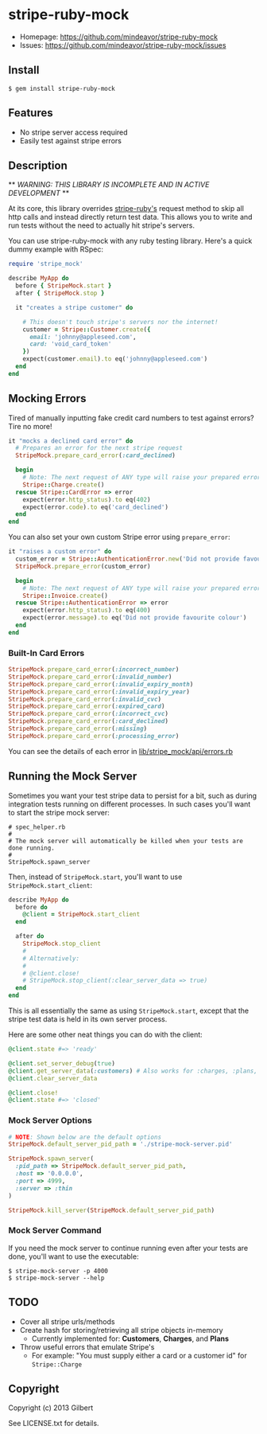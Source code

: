 # stripe-ruby-mock

* Homepage: https://github.com/mindeavor/stripe-ruby-mock
* Issues: https://github.com/mindeavor/stripe-ruby-mock/issues

## Install

    $ gem install stripe-ruby-mock

## Features

* No stripe server access required
* Easily test against stripe errors

## Description

** *WARNING: THIS LIBRARY IS INCOMPLETE AND IN ACTIVE DEVELOPMENT* **

At its core, this library overrides [stripe-ruby's](https://github.com/stripe/stripe-ruby)
request method to skip all http calls and
instead directly return test data. This allows you to write and run tests
without the need to actually hit stripe's servers.

You can use stripe-ruby-mock with any ruby testing library. Here's a quick dummy example with RSpec:

```ruby
require 'stripe_mock'

describe MyApp do
  before { StripeMock.start }
  after { StripeMock.stop }

  it "creates a stripe customer" do

    # This doesn't touch stripe's servers nor the internet!
    customer = Stripe::Customer.create({
      email: 'johnny@appleseed.com',
      card: 'void_card_token'
    })
    expect(customer.email).to eq('johnny@appleseed.com')
  end
end
```

## Mocking Errors

Tired of manually inputting fake credit card numbers to test against errors? Tire no more!

```ruby
it "mocks a declined card error" do
  # Prepares an error for the next stripe request
  StripeMock.prepare_card_error(:card_declined)

  begin
    # Note: The next request of ANY type will raise your prepared error
    Stripe::Charge.create()
  rescue Stripe::CardError => error
    expect(error.http_status).to eq(402)
    expect(error.code).to eq('card_declined')
  end
end
```

You can also set your own custom Stripe error using `prepare_error`:

```ruby
it "raises a custom error" do
  custom_error = Stripe::AuthenticationError.new('Did not provide favourite colour', 400)
  StripeMock.prepare_error(custom_error)

  begin
    # Note: The next request of ANY type will raise your prepared error
    Stripe::Invoice.create()
  rescue Stripe::AuthenticationError => error
    expect(error.http_status).to eq(400)
    expect(error.message).to eq('Did not provide favourite colour')
  end
end
```

### Built-In Card Errors

```ruby
StripeMock.prepare_card_error(:incorrect_number)
StripeMock.prepare_card_error(:invalid_number)
StripeMock.prepare_card_error(:invalid_expiry_month)
StripeMock.prepare_card_error(:invalid_expiry_year)
StripeMock.prepare_card_error(:invalid_cvc)
StripeMock.prepare_card_error(:expired_card)
StripeMock.prepare_card_error(:incorrect_cvc)
StripeMock.prepare_card_error(:card_declined)
StripeMock.prepare_card_error(:missing)
StripeMock.prepare_card_error(:processing_error)
```

You can see the details of each error in [lib/stripe_mock/api/errors.rb](lib/stripe_mock/api/errors.rb)

## Running the Mock Server

Sometimes you want your test stripe data to persist for a bit, such as during integration tests
running on different processes. In such cases you'll want to start the stripe mock server:

    # spec_helper.rb
    #
    # The mock server will automatically be killed when your tests are done running.
    #
    StripeMock.spawn_server

Then, instead of `StripeMock.start`, you'll want to use `StripeMock.start_client`:

```ruby
describe MyApp do
  before do
    @client = StripeMock.start_client
  end

  after do
    StripeMock.stop_client
    #
    # Alternatively:
    #
    # @client.close!
    # StripeMock.stop_client(:clear_server_data => true)
  end
end
```

This is all essentially the same as using `StripeMock.start`, except that the stripe test
data is held in its own server process.

Here are some other neat things you can do with the client:

```ruby
@client.state #=> 'ready'

@client.set_server_debug(true)
@client.get_server_data(:customers) # Also works for :charges, :plans, etc.
@client.clear_server_data

@client.close!
@client.state #=> 'closed'
```

### Mock Server Options

```ruby
# NOTE: Shown below are the default options
StripeMock.default_server_pid_path = './stripe-mock-server.pid'

StripeMock.spawn_server(
  :pid_path => StripeMock.default_server_pid_path,
  :host => '0.0.0.0',
  :port => 4999,
  :server => :thin
)

StripeMock.kill_server(StripeMock.default_server_pid_path)
```

### Mock Server Command

If you need the mock server to continue running even after your tests are done,
you'll want to use the executable:

    $ stripe-mock-server -p 4000
    $ stripe-mock-server --help

## TODO

* Cover all stripe urls/methods
* Create hash for storing/retrieving all stripe objects in-memory
  * Currently implemented for: **Customers**, **Charges**, and **Plans**
* Throw useful errors that emulate Stripe's
  * For example: "You must supply either a card or a customer id" for `Stripe::Charge`

## Copyright

Copyright (c) 2013 Gilbert

See LICENSE.txt for details.
